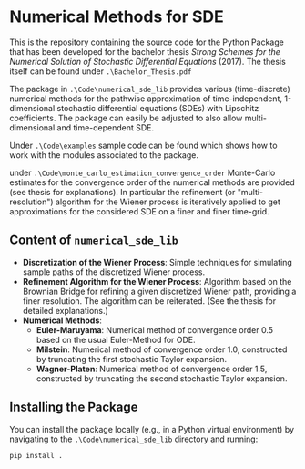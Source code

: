 # Numerical Methods for SDE

This is the repository containing the source code for the Python Package that has been developed for the bachelor thesis *Strong Schemes for the Numerical Solution of Stochastic Differential Equations* (2017). The thesis itself can be found under `.\Bachelor_Thesis.pdf`

The package in `.\Code\numerical_sde_lib` provides various (time-discrete) numerical methods for the pathwise approximation of time-independent, 1-dimensional stochastic differential equations (SDEs) with Lipschitz coefficients. The package can easily be adjusted to also allow multi-dimensional and time-dependent SDE.

Under `.\Code\examples` sample code can be found which shows how to work with the modules associated to the package.

under `.\Code\monte_carlo_estimation_convergence_order` Monte-Carlo estimates for the convergence order of the numerical methods are provided (see thesis for explanations). In particular the refinement (or "multi-resolution") algorithm for the Wiener process is iteratively applied to get approximations for the considered SDE on a finer and finer time-grid. 


## Content of `numerical_sde_lib`

- **Discretization of the Wiener Process**: Simple techniques for simulating sample paths of the discretized Wiener process.
- **Refinement Algorithm for the Wiener Process**: Algorithm based on the Brownian Bridge for refining a given discretized Wiener path, providing a finer resolution. The algorithm can be reiterated. (See the thesis for detailed explanations.)
- **Numerical Methods**:
  - **Euler-Maruyama**: Numerical method of convergence order 0.5 based on the usual Euler-Method for ODE.
  - **Milstein**: Numerical method of convergence order 1.0, constructed by truncating the first stochastic Taylor expansion.
  - **Wagner-Platen**: Numerical method of convergence order 1.5, constructed by truncating the second stochastic Taylor expansion.


## Installing the Package

You can install the package locally (e.g., in a Python virtual environment) by navigating to the `.\Code\numerical_sde_lib` directory and running:

```bash
pip install .
